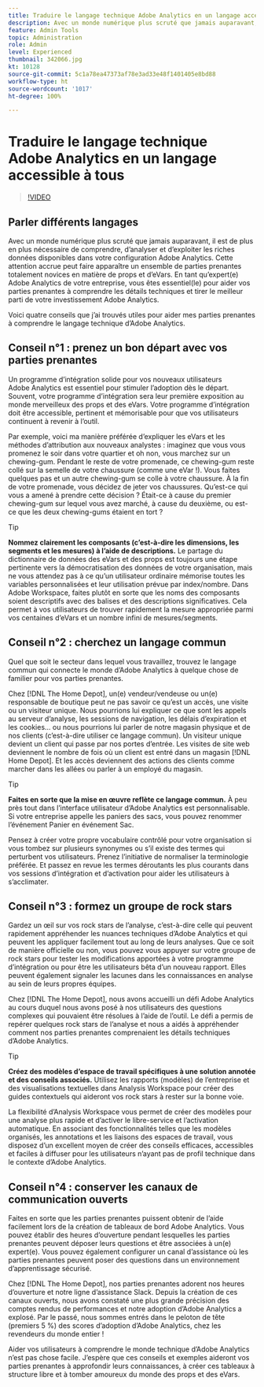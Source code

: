 ```yaml
---
title: Traduire le langage technique Adobe Analytics en un langage accessible à tous
description: Avec un monde numérique plus scruté que jamais auparavant, il est de plus en plus nécessaire de comprendre, d’analyser et d’exploiter les riches données disponibles dans votre configuration Adobe Analytics. Cette attention accrue peut faire apparaître un ensemble de parties prenantes totalement novices en matière de props et d’eVars. En tant qu’expert(e) Adobe Analytics de votre entreprise, vous êtes essentiel(le) pour aider vos parties prenantes à comprendre les détails techniques et tirer le meilleur parti de votre investissement Adobe Analytics.
feature: Admin Tools
topic: Administration
role: Admin
level: Experienced
thumbnail: 342066.jpg
kt: 10128
source-git-commit: 5c1a78ea47373af78e3ad33e48f1401405e8bd88
workflow-type: ht
source-wordcount: '1017'
ht-degree: 100%

---
```



# Traduire le langage technique Adobe Analytics en un langage accessible à tous

>[!VIDEO](https://video.tv.adobe.com/v/342066/?quality=12&learn=on)

## Parler différents langages

Avec un monde numérique plus scruté que jamais auparavant, il est de plus en plus nécessaire de comprendre, d’analyser et d’exploiter les riches données disponibles dans votre configuration Adobe Analytics. Cette attention accrue peut faire apparaître un ensemble de parties prenantes totalement novices en matière de props et d’eVars. En tant qu’expert(e) Adobe Analytics de votre entreprise, vous êtes essentiel(le) pour aider vos parties prenantes à comprendre les détails techniques et tirer le meilleur parti de votre investissement Adobe Analytics.

Voici quatre conseils que j’ai trouvés utiles pour aider mes parties prenantes à comprendre le langage technique d’Adobe Analytics.

## Conseil n°1 : prenez un bon départ avec vos parties prenantes

Un programme d’intégration solide pour vos nouveaux utilisateurs Adobe Analytics est essentiel pour stimuler l’adoption dès le départ. Souvent, votre programme d’intégration sera leur première exposition au monde merveilleux des props et des eVars. Votre programme d’intégration doit être accessible, pertinent et mémorisable pour que vos utilisateurs continuent à revenir à l’outil.

Par exemple, voici ma manière préférée d’expliquer les eVars et les méthodes d’attribution aux nouveaux analystes : imaginez que vous vous promenez le soir dans votre quartier et oh non, vous marchez sur un chewing-gum. Pendant le reste de votre promenade, ce chewing-gum reste collé sur la semelle de votre chaussure (comme une eVar !). Vous faites quelques pas et un autre chewing-gum se colle à votre chaussure. À la fin de votre promenade, vous décidez de jeter vos chaussures. Qu’est-ce qui vous a amené à prendre cette décision ? Était-ce à cause du premier chewing-gum sur lequel vous avez marché, à cause du deuxième, ou est-ce que les deux chewing-gums étaient en tort ?

>[!TIP]
>
>**Nommez clairement les composants (c’est-à-dire les dimensions, les segments et les mesures) à l’aide de descriptions.**
>Le partage du dictionnaire de données des eVars et des props est toujours une étape pertinente vers la démocratisation des données de votre organisation, mais ne vous attendez pas à ce qu’un utilisateur ordinaire mémorise toutes les variables personnalisées et leur utilisation prévue par index/nombre. Dans Adobe Workspace, faites plutôt en sorte que les noms des composants soient descriptifs avec des balises et des descriptions significatives. Cela permet à vos utilisateurs de trouver rapidement la mesure appropriée parmi vos centaines d’eVars et un nombre infini de mesures/segments.

## Conseil n°2 : cherchez un langage commun

Quel que soit le secteur dans lequel vous travaillez, trouvez le langage commun qui connecte le monde d’Adobe Analytics à quelque chose de familier pour vos parties prenantes.

Chez [!DNL The Home Depot], un(e) vendeur/vendeuse ou un(e) responsable de boutique peut ne pas savoir ce qu’est un accès, une visite ou un visiteur unique. Nous pourrions lui expliquer ce que sont les appels au serveur d’analyse, les sessions de navigation, les délais d’expiration et les cookies... ou nous pourrions lui parler de notre magasin physique et de nos clients (c’est-à-dire utiliser ce langage commun). Un visiteur unique devient un client qui passe par nos portes d’entrée. Les visites de site web deviennent le nombre de fois où un client est entré dans un magasin [!DNL Home Depot]. Et les accès deviennent des actions des clients comme marcher dans les allées ou parler à un employé du magasin.

>[!TIP]
>
>**Faites en sorte que la mise en œuvre reflète ce langage commun.**
>À peu près tout dans l’interface utilisateur d’Adobe Analytics est personnalisable. Si votre entreprise appelle les paniers des sacs, vous pouvez renommer l’événement Panier en événement Sac.
>
>Pensez à créer votre propre vocabulaire contrôlé pour votre organisation si vous tombez sur plusieurs synonymes ou s’il existe des termes qui perturbent vos utilisateurs. Prenez l’initiative de normaliser la terminologie préférée. Et passez en revue les termes déroutants les plus courants dans vos sessions d’intégration et d’activation pour aider les utilisateurs à s’acclimater.

## Conseil n°3 : formez un groupe de rock stars

Gardez un œil sur vos rock stars de l’analyse, c’est-à-dire celle qui peuvent rapidement appréhender les nuances techniques d’Adobe Analytics et qui peuvent les appliquer facilement tout au long de leurs analyses. Que ce soit de manière officielle ou non, vous pouvez vous appuyer sur votre groupe de rock stars pour tester les modifications apportées à votre programme d’intégration ou pour être les utilisateurs bêta d’un nouveau rapport. Elles peuvent également signaler les lacunes dans les connaissances en analyse au sein de leurs propres équipes.

Chez [!DNL The Home Depot], nous avons accueilli un défi Adobe Analytics au cours duquel nous avons posé à nos utilisateurs des questions complexes qui pouvaient être résolues à l’aide de l’outil. Le défi a permis de repérer quelques rock stars de l’analyse et nous a aidés à appréhender comment nos parties prenantes comprenaient les détails techniques d’Adobe Analytics.

>[!TIP]
>
>**Créez des modèles d’espace de travail spécifiques à une solution annotée et des conseils associés.**
>Utilisez les rapports (modèles) de l’entreprise et des visualisations textuelles dans Analysis Workspace pour créer des guides contextuels qui aideront vos rock stars à rester sur la bonne voie.
>
>La flexibilité d’Analysis Workspace vous permet de créer des modèles pour une analyse plus rapide et d’activer le libre-service et l’activation automatique. En associant des fonctionnalités telles que les modèles organisés, les annotations et les liaisons des espaces de travail, vous disposez d’un excellent moyen de créer des conseils efficaces, accessibles et faciles à diffuser pour les utilisateurs n’ayant pas de profil technique dans le contexte d’Adobe Analytics.

## Conseil n°4 : conserver les canaux de communication ouverts

Faites en sorte que les parties prenantes puissent obtenir de l’aide facilement lors de la création de tableaux de bord Adobe Analytics. Vous pouvez établir des heures d’ouverture pendant lesquelles les parties prenantes peuvent déposer leurs questions et être associées à un(e) expert(e). Vous pouvez également configurer un canal d’assistance où les parties prenantes peuvent poser des questions dans un environnement d’apprentissage sécurisé.

Chez [!DNL The Home Depot], nos parties prenantes adorent nos heures d’ouverture et notre ligne d’assistance Slack. Depuis la création de ces canaux ouverts, nous avons constaté une plus grande précision des comptes rendus de performances et notre adoption d’Adobe Analytics a explosé. Par le passé, nous sommes entrés dans le peloton de tête (premiers 5 %) des scores d’adoption d’Adobe Analytics, chez les revendeurs du monde entier !

Aider vos utilisateurs à comprendre le monde technique d’Adobe Analytics n’est pas chose facile. J’espère que ces conseils et exemples aideront vos parties prenantes à approfondir leurs connaissances, à créer ces tableaux à structure libre et à tomber amoureux du monde des props et des eVars.
